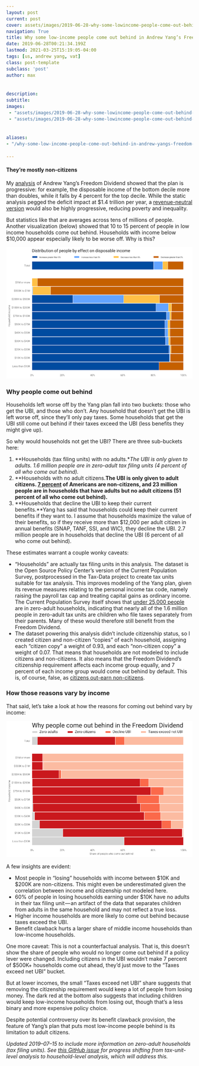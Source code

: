 ```yaml
---
layout: post
current: post
cover: assets/images/2019-06-28-why-some-lowincome-people-come-out-behind-in-andrew-yangs-freedom-dividend-1.png 
navigation: True
title: Why some low-income people come out behind in Andrew Yang’s Freedom Dividend
date: 2019-06-28T00:21:34.199Z
lastmod: 2021-03-25T15:19:05-04:00
tags: [us, andrew yang, vat]
class: post-template
subclass: 'post'
author: max


description: 
subtitle: 
images:
 - "assets/images/2019-06-28-why-some-lowincome-people-come-out-behind-in-andrew-yangs-freedom-dividend-0.jpg"
 - "assets/images/2019-06-28-why-some-lowincome-people-come-out-behind-in-andrew-yangs-freedom-dividend-1.png"


aliases:
- "/why-some-low-income-people-come-out-behind-in-andrew-yangs-freedom-dividend-c95d0f1cc433"

---
```


#### They’re mostly non-citizens

My [analysis](https://medium.com/ubicenter/distributional-analysis-of-andrew-yangs-freedom-dividend-d8dab818bf1b) of Andrew Yang’s Freedom Dividend showed that the plan is progressive: for example, the disposable income of the bottom decile more than doubles, while it falls by 4 percent for the top decile. While the static analysis pegged the deficit impact at $1.4 trillion per year, a [revenue-neutral version](https://medium.com/ubicenter/a-revenue-neutral-version-of-andrew-yangs-freedom-dividend-d7d517dbeeea?postPublishedType=initial) would also be highly progressive, reducing poverty and inequality.

But statistics like that are averages across tens of millions of people. Another visualization (below) showed that 10 to 15 percent of people in low income households come out behind. Households with income below $10,000 appear especially likely to be worse off. Why is this?

![](assets/images/2019-06-28-why-some-lowincome-people-come-out-behind-in-andrew-yangs-freedom-dividend-0.jpg#layoutTextWidth)

### Why people come out behind

Households left worse off by the Yang plan fall into two buckets: those who get the UBI, and those who don’t. Any household that doesn’t get the UBI is left worse off, since they’ll only pay taxes. Some households that get the UBI still come out behind if their taxes exceed the UBI (less benefits they might give up).

So why would households not get the UBI? There are three sub-buckets here:

1. **Households (tax filing units) with no adults.**The UBI is only given to adults. 1.6 million people are in zero-adult tax filing units (4 percent of all who come out behind).*
2. **Households with no adult citizens.**The UBI is only given to adult citizens. [7 percent](https://www.kff.org/other/state-indicator/distribution-by-citizenship-status/) of Americans are non-citizens, and 23 million people are in households that have adults but no adult citizens (51 percent of all who come out behind).**
3. **Households that decline the UBI to keep their current benefits.**Yang has said that households could keep their current benefits if they want to. I assume that households maximize the value of their benefits, so if they receive more than $12,000 per adult citizen in annual benefits (SNAP, TANF, SSI, and WIC), they decline the UBI. 2.7 million people are in households that decline the UBI (6 percent of all who come out behind).

These estimates warrant a couple wonky caveats:

- “Households” are actually tax filing units in this analysis. The dataset is the Open Source Policy Center’s version of the Current Population Survey, postprocessed in the Tax-Data project to create tax units suitable for tax analysis. This improves modeling of the Yang plan, given its revenue measures relating to the personal income tax code, namely raising the payroll tax cap and treating capital gains as ordinary income. The Current Population Survey itself shows that [under 25,000 people](https://github.com/PSLmodels/taxdata/issues/321) are in zero-adult households, indicating that nearly all of the 1.6 million people in zero-adult tax units are children who file taxes separately from their parents. Many of these would therefore still benefit from the Freedom Dividend.
- The dataset powering this analysis didn’t include citizenship status, so I created citizen and non-citizen “copies” of each household, assigning each “citizen copy” a weight of 0.93, and each “non-citizen copy” a weight of 0.07. That means that households are not modeled to include citizens and non-citizens. It also means that the Freedom Dividend’s citizenship requirement affects each income group equally, and 7 percent of each income group would come out behind by default. This is, of course, false, as [citizens out-earn non-citizens](https://www.forbes.com/sites/niallmccarthy/2017/03/07/the-massive-wage-gap-between-u-s-citizens-and-immigrants-infographic/#23c3321c3e65).

### How those reasons vary by income

That said, let’s take a look at how the reasons for coming out behind vary by income:

![](assets/images/2019-06-28-why-some-lowincome-people-come-out-behind-in-andrew-yangs-freedom-dividend-1.png#layoutTextWidth)

A few insights are evident:

- Most people in “losing” households with income between $10K and $200K are non-citizens. This might even be underestimated given the correlation between income and citizenship not modeled here.
- 60% of people in losing households earning under $10K have no adults in their tax filing unit — an artifact of the data that separates children from adults in the same household and may not reflect a true loss.
- Higher income households are more likely to come out behind because taxes exceed the UBI.
- Benefit clawback hurts a larger share of middle income households than low-income households.

One more caveat: This is not a counterfactual analysis. That is, this doesn’t show the share of people who would no longer come out behind if a policy lever were changed. Including citizens in the UBI wouldn’t make 7 percent of $500K+ households come out ahead, they’d just move to the “Taxes exceed net UBI” bucket.

But at lower incomes, the small “Taxes exceed net UBI” share suggests that removing the citizenship requirement would keep a lot of people from losing money. The dark red at the bottom also suggests that including children would keep low-income households from losing out, though that’s a less binary and more expensive policy choice.

Despite potential controversy over its benefit clawback provision, the feature of Yang’s plan that puts most low-income people behind is its limitation to adult citizens.

*Updated 2019–07–15 to include more information on zero-adult households (tax filing units). See [this GitHub issue](https://github.com/UBICenter/ubi-center/issues/70) for progress shifting from tax-unit-level analysis to household-level analysis, which will address this.*
